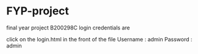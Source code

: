 # FYP-project
final year project B200298C
login credentials are 

click on the login.html in the front of the file
Username : admin 
Password : admin
